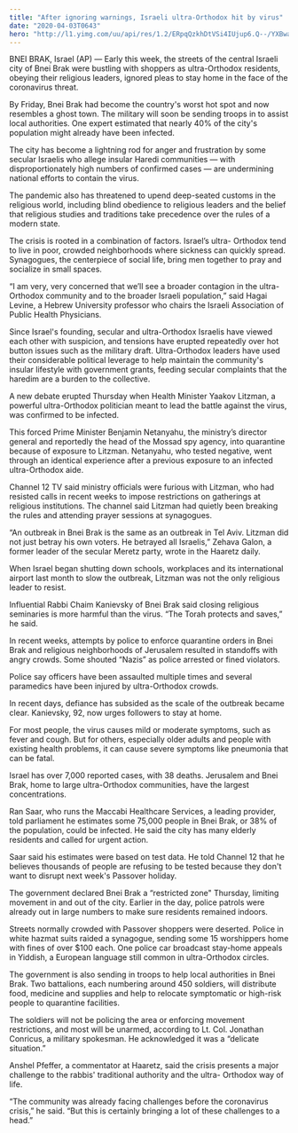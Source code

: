 ```yaml
---
title: "After ignoring warnings, Israeli ultra-Orthodox hit by virus"
date: "2020-04-03T0643"
hero: "http://l1.yimg.com/uu/api/res/1.2/ERpqQzkhDtVSi4IUjup6.Q--/YXBwaWQ9eXRhY2h5b247aD04Njt3PTEzMDs-/https://media.zenfs.com/en/ap.org/334d7bd6a7a6f74ba658d8cef70f9368"
---
```

BNEI BRAK, Israel (AP) — Early this week, the streets of the central
Israeli city of Bnei Brak were bustling with shoppers as ultra-Orthodox
residents, obeying their religious leaders, ignored pleas to stay home
in the face of the coronavirus threat.

By Friday, Bnei Brak had become the country's worst hot spot and now
resembles a ghost town. The military will soon be sending troops in to
assist local authorities. One expert estimated that nearly 40% of the
city's population might already have been infected.

The city has become a lightning rod for anger and frustration by some
secular Israelis who allege insular Haredi communities — with
disproportionately high numbers of confirmed cases — are undermining
national efforts to contain the virus.

The pandemic also has threatened to upend deep-seated customs in the
religious world, including blind obedience to religious leaders and the
belief that religious studies and traditions take precedence over the
rules of a modern state.

The crisis is rooted in a combination of factors. Israel’s ultra-
Orthodox tend to live in poor, crowded neighborhoods where sickness can
quickly spread. Synagogues, the centerpiece of social life, bring men
together to pray and socialize in small spaces.

“I am very, very concerned that we’ll see a broader contagion in the
ultra-Orthodox community and to the broader Israeli population,” said
Hagai Levine, a Hebrew University professor who chairs the Israeli
Association of Public Health Physicians.

Since Israel's founding, secular and ultra-Orthodox Israelis have viewed
each other with suspicion, and tensions have erupted repeatedly over hot
button issues such as the military draft. Ultra-Orthodox leaders have
used their considerable political leverage to help maintain the
community's insular lifestyle with government grants, feeding secular
complaints that the haredim are a burden to the collective.

A new debate erupted Thursday when Health Minister Yaakov Litzman, a
powerful ultra-Orthodox politician meant to lead the battle against the
virus, was confirmed to be infected.

This forced Prime Minister Benjamin Netanyahu, the ministry’s director
general and reportedly the head of the Mossad spy agency, into
quarantine because of exposure to Litzman. Netanyahu, who tested
negative, went through an identical experience after a previous exposure
to an infected ultra-Orthodox aide.

Channel 12 TV said ministry officials were furious with Litzman, who had
resisted calls in recent weeks to impose restrictions on gatherings at
religious institutions. The channel said Litzman had quietly been
breaking the rules and attending prayer sessions at synagogues.

“An outbreak in Bnei Brak is the same as an outbreak in Tel Aviv.
Litzman did not just betray his own voters. He betrayed all Israelis,”
Zehava Galon, a former leader of the secular Meretz party, wrote in the
Haaretz daily.

When Israel began shutting down schools, workplaces and its
international airport last month to slow the outbreak, Litzman was not
the only religious leader to resist.

Influential Rabbi Chaim Kanievsky of Bnei Brak said closing religious
seminaries is more harmful than the virus. “The Torah protects and
saves,” he said.

In recent weeks, attempts by police to enforce quarantine orders in Bnei
Brak and religious neighborhoods of Jerusalem resulted in standoffs with
angry crowds. Some shouted “Nazis” as police arrested or fined
violators.

Police say officers have been assaulted multiple times and several
paramedics have been injured by ultra-Orthodox crowds.

In recent days, defiance has subsided as the scale of the outbreak
became clear. Kanievsky, 92, now urges followers to stay at home.

For most people, the virus causes mild or moderate symptoms, such as
fever and cough. But for others, especially older adults and people with
existing health problems, it can cause severe symptoms like pneumonia
that can be fatal.

Israel has over 7,000 reported cases, with 38 deaths. Jerusalem and Bnei
Brak, home to large ultra-Orthodox communities, have the largest
concentrations.

Ran Saar, who runs the Maccabi Healthcare Services, a leading provider,
told parliament he estimates some 75,000 people in Bnei Brak, or 38% of
the population, could be infected. He said the city has many elderly
residents and called for urgent action.

Saar said his estimates were based on test data. He told Channel 12 that
he believes thousands of people are refusing to be tested because they
don't want to disrupt next week's Passover holiday.

The government declared Bnei Brak a “restricted zone" Thursday, limiting
movement in and out of the city. Earlier in the day, police patrols were
already out in large numbers to make sure residents remained indoors.

Streets normally crowded with Passover shoppers were deserted. Police in
white hazmat suits raided a synagogue, sending some 15 worshippers home
with fines of over $100 each. One police car broadcast stay-home appeals
in Yiddish, a European language still common in ultra-Orthodox circles.

The government is also sending in troops to help local authorities in
Bnei Brak. Two battalions, each numbering around 450 soldiers, will
distribute food, medicine and supplies and help to relocate symptomatic
or high-risk people to quarantine facilities.

The soldiers will not be policing the area or enforcing movement
restrictions, and most will be unarmed, according to Lt. Col. Jonathan
Conricus, a military spokesman. He acknowledged it was a “delicate
situation.”

Anshel Pfeffer, a commentator at Haaretz, said the crisis presents a
major challenge to the rabbis' traditional authority and the ultra-
Orthodox way of life.

“The community was already facing challenges before the coronavirus
crisis,” he said. “But this is certainly bringing a lot of these
challenges to a head.”
